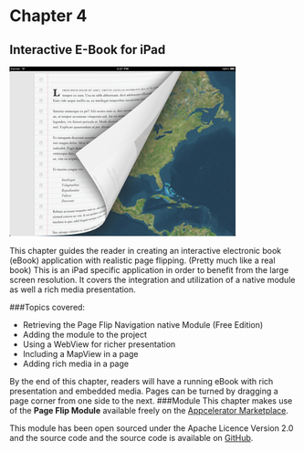 # Chapter 4
## Interactive E-Book for iPad
![Screenshot](../screenshots/app04.png)

This chapter guides the reader in creating an interactive electronic book (eBook) application with realistic page flipping. (Pretty much like a real book) This is an iPad specific application in order to benefit from the large screen resolution. It covers the integration and utilization of a native module as well a rich media presentation.

###Topics covered:
- Retrieving the Page Flip Navigation native Module (Free Edition)
- Adding the module to the project
- Using a WebView for richer presentation
- Including a MapView in a page
- Adding rich media in a page

By the end of this chapter, readers will have a running eBook with rich presentation and embedded media. Pages can be turned by dragging a page corner from one side to the next.
###Module
This chapter makes use of the **Page Flip Module** available freely on the [Appcelerator Marketplace](http://bit.ly/1bykJjd).

This module has been open sourced under the Apache Licence Version 2.0 and the source code and the source code is available on [GitHub](http://bit.ly/1eLGqfo).
